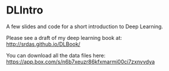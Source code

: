 # DLIntro

A few slides and code for a short introduction to Deep Learning. 

Please see a draft of my deep learning book at: http://srdas.github.io/DLBook/

You can download all the data files here: https://app.box.com/s/n6b7xeuzr86kfxmarmi00ci7zxnvvdya
